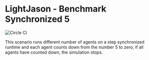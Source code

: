 # LightJason - Benchmark Synchronized 5

![Circle CI](https://img.shields.io/circleci/project/github/LightJason/Benchmark/synchronizedcount5.svg)

This scenario runs different number of agents on a step synchronized runtime and each agent counts down from the number 5 to zero, if all agents have counted down, the simulation stops.
